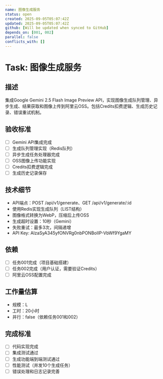 ```yaml
---
name: 图像生成服务
status: open
created: 2025-09-05T05:07:42Z
updated: 2025-09-05T05:07:42Z
github: [Will be updated when synced to GitHub]
depends_on: [001, 002]
parallel: false
conflicts_with: []
---
```


# Task: 图像生成服务

## 描述
集成Google Gemini 2.5 Flash Image Preview API，实现图像生成队列管理、异步生成、结果获取和图像上传到阿里云OSS。包括Credits扣费逻辑、生成历史记录、错误重试机制。

## 验收标准
- [ ] Gemini API集成完成
- [ ] 生成队列管理实现（Redis队列）
- [ ] 异步生成任务处理器完成
- [ ] OSS图像上传功能实现
- [ ] Credits扣费逻辑完成
- [ ] 生成历史记录保存

## 技术细节
- API端点：POST /api/v1/generate、GET /api/v1/generate/:id
- 使用Redis实现生成队列（LIST结构）
- 图像格式转换为WebP，压缩后上传OSS
- 生成超时设置：10秒（Gemini）
- 失败重试：最多3次，间隔递增
- API Key: AIzaSyA345yfONVRg0nbPONBoIIP-VbWf9YgaMY

## 依赖
- [ ] 任务001完成（项目基础搭建）
- [ ] 任务002完成（用户认证，需要验证Credits）
- [ ] 阿里云OSS配置完成

## 工作量估算
- 规模：L
- 工时：20小时
- 并行：false（依赖任务001和002）

## 完成标准
- [ ] 代码实现完成
- [ ] 集成测试通过
- [ ] 生成功能端到端测试通过
- [ ] 性能测试（并发10个生成任务）
- [ ] 错误处理和日志记录完善